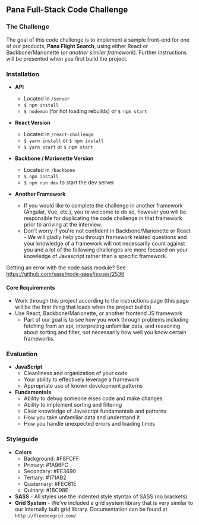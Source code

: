 ## Pana Full-Stack Code Challenge

### The Challenge

The goal of this code challenge is to implement a sample front-end for one of our products, **Pana Flight Search**, using either React or Backbone/Marionette (_or another similar framework_). Further instructions will be presented when you first build the project.

### Installation

- **API**

  - Located in `/server`
  - `$ npm install`
  - `$ nodemon` (for hot loading rebuilds) or `$ npm start`

- **React Version**

  - Located in `/react-challenge`
  - `$ yarn install` or `$ npm install`
  - `$ yarn start` or `$ npm start`

- **Backbone / Marionette Version**

  - Located in `/backbone`
  - `$ npm install`
  - `$ npm run dev` to start the dev server

- **Another Framework**
  - If you would like to complete the challenge in another framework (Angular, Vue, etc.), you're welcome to do so, however you will be responsible for duplicating the code challenge in that framework prior to arriving at the interview.
  - Don't worry if you're not confident in Backbone/Marionette or React - We will gladly help you through framework related questions and your knowledge of a framework will not necessarily count against you and a lot of the following challenges are more focused on your knowledge of Javascript rather than a specific framework.

Getting an error with the node sass module? See https://github.com/sass/node-sass/issues/2536

#### Core Requirements

- Work through this project according to the instructions page (this page will be the first thing that loads when the project builds)
- Use React, Backbone/Marionette, or another frontend JS framework
  - Part of our goal is to see how you work through problems including fetching from an api, interpreting unfamiliar data, and reasoning about sorting and filter, not necessarily how well you know certain frameworks.

### Evaluation

- **JavaScript**
  - Cleanliness and organization of your code
  - Your ability to effectively leverage a framework
  - Appropriate use of known development patterns
- **Fundamentals**
  - Ability to debug someone elses code and make changes
  - Ability to implement sorting and filtering
  - Clear knowledge of Javascript fundamentals and patterns
  - How you take unfamiliar data and understand it
  - How you handle unexpected errors and loading times

### Styleguide

- **Colors**
  - Background: #F8FCFF
  - Primary: #1A96FC
  - Secondary: #EE3690
  - Tertiary: #171AB2
  - Quaternary: #FEC61E
  - Quinary: #1BC98E
- **SASS** - All styles use the indented style styntax of SASS (no brackets).
- **Grid System** - We've included a grid system library that is very similar to our internally built grid library. Documentation can be found at `http://flexboxgrid.com/`.
